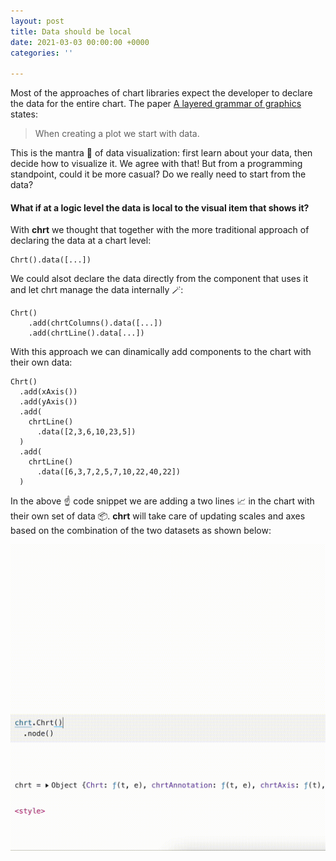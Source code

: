 ```yaml
---
layout: post
title: Data should be local
date: 2021-03-03 00:00:00 +0000
categories: ''

---
```

Most of the approaches of chart libraries expect the developer to declare the data for the entire chart. The paper [A layered grammar of graphics](http://vita.had.co.nz/papers/layered-grammar.html) states:

> When creating a plot we start with data.

This is the mantra 🙏 of data visualization: first learn about your data, then decide how to visualize it. We agree with that! But from a programming standpoint, could it be more casual? Do we really need to start from the data?

#### What if at a logic level the data is local to the visual item that shows it?

With **chrt** we thought that together with the more traditional approach of declaring the data at a chart level:

    Chrt().data([...])

We could alsot declare the data directly from the component that uses it and let chrt manage the data internally 🪄:

    Chrt()
    	.add(chrtColumns().data([...])
        .add(chrtLine().data[...])

With this approach we can dinamically add components to the chart with their own data:

    Chrt()
      .add(xAxis())
      .add(yAxis())
      .add(
        chrtLine()
          .data([2,3,6,10,23,5])
      )
      .add(
        chrtLine()
          .data([6,3,7,2,5,7,10,22,40,22])
      )

In the above ☝️ code snippet we are adding a two lines 📈 in the chart with their own set of data 📦. **chrt** will take care of updating scales and axes based on the combination of the two datasets as shown below:

![](/assets/uploads/localdata.gif)